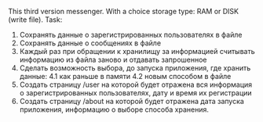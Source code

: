 This third version messenger. With a choice storage type: RAM or DISK (write file).
Task:
1. Сохранять данные о зарегистрированных пользователях в файле 
2. Сохранять данные о сообщениях в файле 
3. Каждый раз при обращении к хранилищу за информацией считывать информацию из файла заново и отдавать запрошенное 
4. Сделать возможность выбора, до запуска приложения, где хранить данные: 
 4.1 как раньше в памяти 
 4.2 новым способом в файле 
5. Создать страницу /user на которой будет отражена вся информация о зарегистрированных пользователях, дату и время их регистрации 
6. Создать страницу /about на которой будет отражена дата запуска приложения, информацию о выборе способа хранения.
